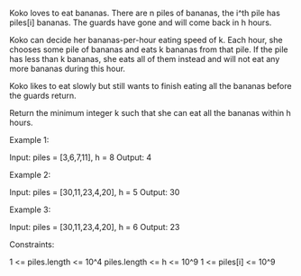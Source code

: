 Koko loves to eat bananas. There are n piles of bananas, the i^th pile has
piles[i] bananas. The guards have gone and will come back in h hours.

Koko can decide her bananas-per-hour eating speed of k. Each hour, she
chooses some pile of bananas and eats k bananas from that pile. If the pile
has less than k bananas, she eats all of them instead and will not eat any
more bananas during this hour.

Koko likes to eat slowly but still wants to finish eating all the bananas
before the guards return.

Return the minimum integer k such that she can eat all the bananas within h
hours.


Example 1:


Input: piles = [3,6,7,11], h = 8
Output: 4


Example 2:


Input: piles = [30,11,23,4,20], h = 5
Output: 30


Example 3:


Input: piles = [30,11,23,4,20], h = 6
Output: 23



Constraints:


1 <= piles.length <= 10^4
piles.length <= h <= 10^9
1 <= piles[i] <= 10^9




